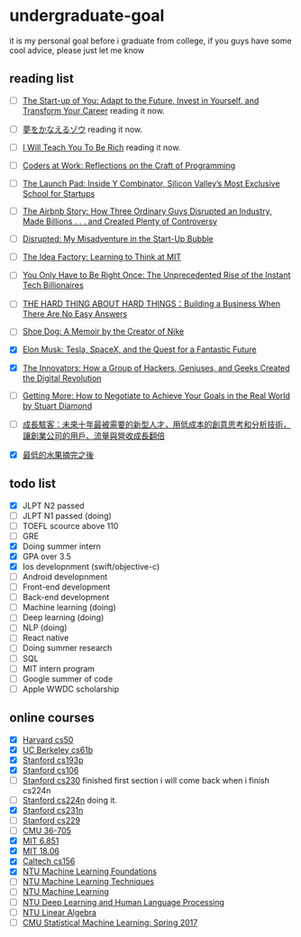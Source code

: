 # undergraduate-goal
it is my personal goal before i graduate from college, if you guys have some cool advice, please just let me know

## reading list

- [ ] [The Start-up of You: Adapt to the Future, Invest in Yourself, and Transform Your Career](https://www.amazon.com/Start-up-You-Future-Yourself-Transform/dp/0307888908) reading it now.

- [ ] [夢をかなえるゾウ](https://www.amazon.co.jp/%E5%A4%A2%E3%82%92%E3%81%8B%E3%81%AA%E3%81%88%E3%82%8B%E3%82%BE%E3%82%A6-%E6%B0%B4%E9%87%8E%E6%95%AC%E4%B9%9F-ebook/dp/B00CHIL9JO) reading it now.

- [ ] [I Will Teach You To Be Rich](https://www.amazon.com/Will-Teach-You-Be-Rich/dp/0761147489) reading it now.

- [ ] [Coders at Work: Reflections on the Craft of Programming](https://www.amazon.com/Coders-Work-Reflections-Craft-Programming-ebook-dp-B00ACC2536/dp/B00ACC2536/ref=mt_kindle?_encoding=UTF8&me=&qid=)

- [ ] [The Launch Pad: Inside Y Combinator, Silicon Valley’s Most Exclusive School for Startups](https://www.amazon.com/Launch-Pad-Inside-Combinator-ebook/dp/B007X5ZBU4/ref=tmm_kin_swatch_0?_encoding=UTF8&qid=&sr=)

- [ ] [The Airbnb Story: How Three Ordinary Guys Disrupted an Industry, Made Billions . . . and Created Plenty of Controversy](https://www.amazon.com/Airbnb-Story-Ordinary-Disrupted-Controversy-ebook/dp/B01NCJRMQV/ref=tmm_kin_swatch_0?_encoding=UTF8&qid=&sr=)

- [ ] [Disrupted: My Misadventure in the Start-Up Bubble](https://www.amazon.com/Disrupted-My-Misadventure-Start-Up-Bubble-ebook/dp/B013CATZIC)

- [ ] [The Idea Factory: Learning to Think at MIT](https://www.amazon.com/Idea-Factory-Learning-Think-Press-ebook-dp-B001949X9U/dp/B001949X9U/ref=mt_kindle?_encoding=UTF8&me=&qid=)

- [ ] [You Only Have to Be Right Once: The Unprecedented Rise of the Instant Tech Billionaires](https://www.amazon.com/You-Only-Have-Right-Once/dp/1591847966)

- [ ] [THE HARD THING ABOUT HARD THINGS：Building a Business When There Are No Easy Answers](https://www.amazon.com/Hard-Thing-About-Things-Building/dp/0062273205)

- [ ] [Shoe Dog: A Memoir by the Creator of Nike](https://www.amazon.com/Shoe-Dog-Memoir-Creator-Nike-ebook/dp/B0176M1A44)

- [x] [Elon Musk: Tesla, SpaceX, and the Quest for a Fantastic Future](https://www.amazon.com/Elon-Musk-SpaceX-Fantastic-Future/dp/006230125X) 

- [x] [The Innovators: How a Group of Hackers, Geniuses, and Geeks Created the Digital Revolution](https://www.amazon.com/Innovators-Hackers-Geniuses-Created-Revolution/dp/1476708703/ref=sr_1_1?s=books&ie=UTF8&qid=1537974860&sr=1-1&keywords=the+innovators)

- [ ] [Getting More: How to Negotiate to Achieve Your Goals in the Real World by Stuart Diamond](https://www.amazon.com/Getting-More-Negotiate-Achieve-2010-12-28/dp/B008HVHB6K/ref=pd_sbs_14_2?_encoding=UTF8&pd_rd_i=B008HVHB6K&pd_rd_r=167fb8db-c19f-11e8-afd4-5de77bfa64dd&pd_rd_w=mipCO&pd_rd_wg=UNEYi&pf_rd_i=desktop-dp-sims&pf_rd_m=ATVPDKIKX0DER&pf_rd_p=53dead45-2b3d-4b73-bafb-fe26a7f14aac&pf_rd_r=3G7PM0KFT3HWER1Z3NAG&pf_rd_s=desktop-dp-sims&pf_rd_t=40701&psc=1&refRID=3G7PM0KFT3HWER1Z3NAG)

- [ ] [成長駭客：未來十年最被需要的新型人才，用低成本的創意思考和分析技術，讓創業公司的用戶、流量與營收成長翻倍](https://www.books.com.tw/products/0010707695)

- [x] [最低的水果摘完之後](https://www.books.com.tw/products/0010774819)
 
## todo list

- [x] JLPT N2 passed
- [ ] JLPT N1 passed (doing)
- [ ] TOEFL scource above 110 
- [ ] GRE
- [x] Doing summer intern
- [x] GPA over 3.5
- [x] Ios developnment (swift/objective-c)
- [ ] Android developnment
- [ ] Front-end development
- [ ] Back-end development
- [ ] Machine learning (doing)
- [ ] Deep learning (doing)
- [ ] NLP (doing)
- [ ] React native
- [ ] Doing summer research
- [ ] SQL
- [ ] MIT intern program 
- [ ] Google summer of code
- [ ] Apple WWDC scholarship

## online courses

 - [x] [Harvard cs50](https://www.youtube.com/user/cs50tv)
 - [x] [UC Berkeley cs61b](https://sp18.datastructur.es/)
 - [x] [Stanford cs193p](https://www.youtube.com/playlist?list=PL_l7vS8VbNDFBiKIL3fEQhkKXTYsncsvN)
 - [x] [Stanford cs106](https://see.stanford.edu/Course/CS106A)
 - [ ] [Stanford cs230](http://cs230.stanford.edu/) finished first section i will come back when i finish cs224n
 - [ ] [Stanford cs224n](http://web.stanford.edu/class/cs224n/) doing it.
 - [x] [Stanford cs231n](http://cs231n.stanford.edu/)
 - [ ] [Stanford cs229](http://cs229.stanford.edu/)
 - [ ] [CMU 36-705](http://www.stat.cmu.edu/~siva/705/main.html)
 - [x] [MIT 6.851](https://courses.csail.mit.edu/6.851/)
 - [x] [MIT 18.06](https://ocw.mit.edu/courses/mathematics/18-06-linear-algebra-spring-2010/)
 - [x] [Caltech cs156](https://work.caltech.edu/telecourse.html)
 - [x] [NTU Machine Learning Foundations](https://www.youtube.com/watch?v=nQvpFSMPhr0&list=PLXVfgk9fNX2I7tB6oIINGBmW50rrmFTqf)
 - [ ] [NTU Machine Learning Techniques](https://www.youtube.com/watch?v=A-GxGCCAIrg&list=PLXVfgk9fNX2IQOYPmqjqWsNUFl2kpk1U2)
 - [ ] [NTU Machine Learning](http://speech.ee.ntu.edu.tw/~tlkagk/courses_ML17_2.html)
 - [ ] [NTU Deep Learning and Human Language Processing](http://speech.ee.ntu.edu.tw/~tlkagk/courses_DLNLP18.html)
 - [ ] [NTU Linear Algebra](http://speech.ee.ntu.edu.tw/~tlkagk/courses_LA18.html)
 - [ ] [CMU Statistical Machine Learning: Spring 2017](http://www.stat.cmu.edu/~ryantibs/statml/)